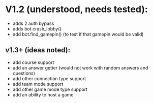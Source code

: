 # V1.2 (understood, needs tested):
* adds 2 auth bypass
* adds bot.crash_lobby()
* add bot.find_gamepin() (to test if that gamepin would be valid)

## v1.3+ (ideas noted):
* add course support
* add an answer getter (would not work with random answers and questions)
* add other connection type support
* add team mode support
* add other game mode type support
* add an ability to host a game
  

